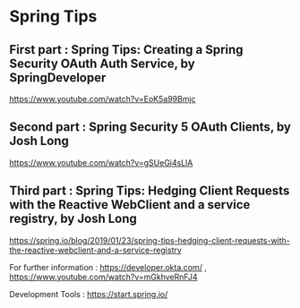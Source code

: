 # Spring Tips

## First part : Spring Tips: Creating a Spring Security OAuth Auth Service, by SpringDeveloper
https://www.youtube.com/watch?v=EoK5a99Bmjc


## Second part : Spring Security 5 OAuth Clients, by Josh Long
https://www.youtube.com/watch?v=gSUeGi4sLlA

## Third part : Spring Tips: Hedging Client Requests with the Reactive WebClient and a service registry, by Josh Long
https://spring.io/blog/2019/01/23/spring-tips-hedging-client-requests-with-the-reactive-webclient-and-a-service-registry


For further information : https://developer.okta.com/ , https://www.youtube.com/watch?v=mGkhveRnFJ4


Development Tools : https://start.spring.io/




